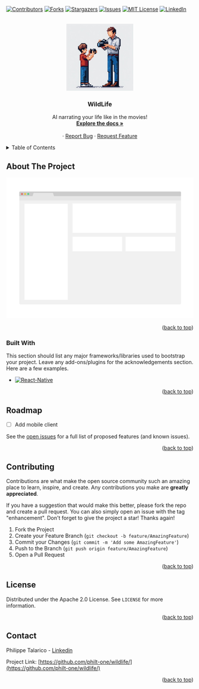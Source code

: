 <a name="readme-top"></a>

<!-- PROJECT SHIELDS -->
[![Contributors][contributors-shield]][contributors-url]
[![Forks][forks-shield]][forks-url]
[![Stargazers][stars-shield]][stars-url]
[![Issues][issues-shield]][issues-url]
[![MIT License][license-shield]][license-url]
[![LinkedIn][linkedin-shield]][linkedin-url]



<!-- PROJECT LOGO -->
<br />
<div align="center">
  <a href="https://github.com/philt-one/wildlife">
    <img src="images/logo.jpg" alt="Logo" width="180" height="180">
  </a>

  <h3 align="center">WildLife</h3>

  <p align="center">
    AI narrating your life like in the movies!
    <br />
    <a href="https://github.com/philt-one/wildlife/"><strong>Explore the docs »</strong></a>
    <br />
    <br />    ·
    <a href="https://github.com/philt-one/wildlife/issues">Report Bug</a>
    ·
    <a href="https://github.com/philt-one/wildlife/issues">Request Feature</a>
  </p>
</div>



<!-- TABLE OF CONTENTS -->
<details>
  <summary>Table of Contents</summary>
  <ol>
    <li>
      <a href="#about-the-project">About The Project</a>
      <ul>
        <li><a href="#built-with">Built With</a></li>
      </ul>
    </li>
    <li><a href="#roadmap">Roadmap</a></li>
    <li><a href="#contributing">Contributing</a></li>
    <li><a href="#license">License</a></li>
    <li><a href="#contact">Contact</a></li>
    <li><a href="#acknowledgments">Acknowledgments</a></li>
  </ol>
</details>



<!-- ABOUT THE PROJECT -->
## About The Project

[![Product Name Screen Shot][product-screenshot]](https://example.com)

<p align="right">(<a href="#readme-top">back to top</a>)</p>



### Built With

This section should list any major frameworks/libraries used to bootstrap your project. Leave any add-ons/plugins for the acknowledgements section. Here are a few examples.

* [![React-Native][React-Native]][React-Native-url]


<p align="right">(<a href="#readme-top">back to top</a>)</p>
  

<!-- ROADMAP -->
## Roadmap

- [ ] Add mobile client

See the [open issues](https://github.com/philt-one/wildlife/issues) for a full list of proposed features (and known issues).

<p align="right">(<a href="#readme-top">back to top</a>)</p>



<!-- CONTRIBUTING -->
## Contributing

Contributions are what make the open source community such an amazing place to learn, inspire, and create. Any contributions you make are **greatly appreciated**.

If you have a suggestion that would make this better, please fork the repo and create a pull request. You can also simply open an issue with the tag "enhancement".
Don't forget to give the project a star! Thanks again!

1. Fork the Project
2. Create your Feature Branch (`git checkout -b feature/AmazingFeature`)
3. Commit your Changes (`git commit -m 'Add some AmazingFeature'`)
4. Push to the Branch (`git push origin feature/AmazingFeature`)
5. Open a Pull Request

<p align="right">(<a href="#readme-top">back to top</a>)</p>



<!-- LICENSE -->
## License

Distributed under the Apache 2.0 License. See `LICENSE` for more information.

<p align="right">(<a href="#readme-top">back to top</a>)</p>



<!-- CONTACT -->
## Contact

Philippe Talarico - [Linkedin](https://www.linkedin.com/in/philippe-talarico/)

Project Link: [https://github.com/philt-one/wildlife/](https://github.com/philt-one/wildlife/)

<p align="right">(<a href="#readme-top">back to top</a>)</p>


<!-- MARKDOWN LINKS & IMAGES -->
<!-- https://www.markdownguide.org/basic-syntax/#reference-style-links -->
[contributors-shield]: https://img.shields.io/github/contributors/philt-one/wildlife.svg
[contributors-url]: https://github.com/philt-one/wildlife/graphs/contributors
[forks-shield]: https://img.shields.io/github/forks/philt-one/wildlife.svg
[forks-url]: https://github.com/philt-one/wildlife/network/members
[stars-shield]: https://img.shields.io/github/stars/philt-one/wildlife.svg
[stars-url]: https://github.com/philt-one/wildlife/stargazers
[issues-shield]: https://img.shields.io/github/issues/philt-one/wildlife.svg
[issues-url]: https://github.com/philt-one/wildlife/issues
[license-shield]: https://img.shields.io/github/license/philt-one/wildlife.svg
[license-url]: https://github.com/philt-one/wildlife/blob/master/LICENSE.txt
[linkedin-shield]: https://img.shields.io/badge/-LinkedIn-black.svg?logo=linkedin&colorB=555
[linkedin-url]: https://linkedin.com/in/othneildrew
[product-screenshot]: ./images/screenshot.png
[Next.js]: https://img.shields.io/badge/next.js-000000?logo=nextdotjs&logoColor=white
[Next-url]: https://nextjs.org/
[React.js]: https://img.shields.io/badge/React-20232A?logo=react&logoColor=61DAFB
[React-url]: https://reactjs.org/
[Vue.js]: https://img.shields.io/badge/Vue.js-35495E?logo=vuedotjs&logoColor=4FC08D
[Vue-url]: https://vuejs.org/
[Angular.io]: https://img.shields.io/badge/Angular-DD0031?logo=angular&logoColor=white
[Angular-url]: https://angular.io/
[Svelte.dev]: https://img.shields.io/badge/Svelte-4A4A55?logo=svelte&logoColor=FF3E00
[Svelte-url]: https://svelte.dev/
[Laravel.com]: https://img.shields.io/badge/Laravel-FF2D20?logo=laravel&logoColor=white
[Laravel-url]: https://laravel.com
[Bootstrap.com]: https://img.shields.io/badge/Bootstrap-563D7C?logo=bootstrap&logoColor=white
[Bootstrap-url]: https://getbootstrap.com
[JQuery.com]: https://img.shields.io/badge/jQuery-0769AD?logo=jquery&logoColor=white
[JQuery-url]: https://jquery.com 

[React-Native]: https://img.shields.io/badge/React-Native-20232A?logo=react&logoColor=61DAFB
[React-Native-url]: https://reactnative.dev/
